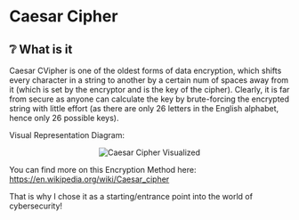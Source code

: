 # Caesar Cipher

## ❔ What is it

Caesar CVipher is one of the oldest forms of data encryption, which shifts every character in a string to another by a certain num of spaces away from it (which is set by the encryptor and is the key of the cipher). Clearly, it is far from secure as anyone can calculate the key by brute-forcing the encrypted string with little effort (as there are only 26 letters in the English alphabet, hence only 26 possible keys). 

Visual Representation Diagram:
<div align="center">
  <img src="♜ Caesar Cipher Encoder & Brute Force Decoder/CaesarCipher_Visualised.png" alt="Caesar Cipher Visualized" style="max-width: 100%;">
</div>

You can find more on this Encryption Method here: https://en.wikipedia.org/wiki/Caesar_cipher

That is why I chose it as a starting/entrance point into the world of cybersecurity! 


